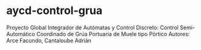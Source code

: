 # aycd-control-grua
Proyecto Global Integrador de Autómatas y Control Discreto:
Control Semi-Automático Coordinado de Grúa Portuaria de Muele tipo Pórtico
Autores: Arce Facundo, Cantaloube Adrián
